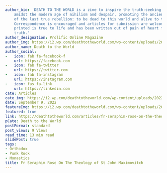 ```yaml
---
author_bio: 'DEATH TO THE WORLD is a zine to inspire the truth-seeking and soul searching
    amidst the modern age of nihilism and despair, promoting the ancient principles
    of the last true rebellion: to be dead to this world and alive to the other world.
    Correspondence is encouraged and articles for submission are welcomed. Each article
    printed is true to life and has been written out of pain of heart for love of
    truth.'
author_designation: Prolific Online Magazine
author_img: https://i2.wp.com/deathtotheworld.com/wp-content/uploads/2014/06/dttw1.jpg
author_name: Death to the World
author_social:
-   icon: fab fa-facebook-f
    url: https://facebook.com
-   icon: fab fa-twitter
    url: https://twitter.com
-   icon: fab fa-instagram
    url: https://instagram.com
-   icon: fas fa-link
    url: https://linkedin.com
cate: Articles
cate_img: https://i2.wp.com/deathtotheworld.com/wp-content/uploads/2022/09/f-SeraphimJohn.jpg?resize=1140%2C663&ssl=1
date: September 9, 2022
featureImg: https://i2.wp.com/deathtotheworld.com/wp-content/uploads/2022/09/f-SeraphimJohn.jpg?resize=1140%2C663&ssl=1
featured: true
link: https://deathtotheworld.com/articles/fr-seraphim-rose-on-the-theology-of-st-john-maximovitch/
pCate: Death to the World
postFormat: standard
post_views: 9 Views
read_time: 13 min read
slidePost: true
tags:
- Orthodox
- Punk Rock
- Monastics
title: Fr Seraphim Rose On The Theology of St John Maximovitch
---
```

